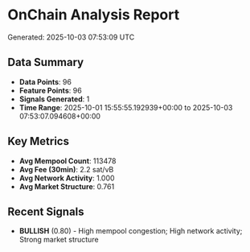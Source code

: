 # OnChain Analysis Report
Generated: 2025-10-03 07:53:09 UTC

## Data Summary
- **Data Points**: 96
- **Feature Points**: 96
- **Signals Generated**: 1
- **Time Range**: 2025-10-01 15:55:55.192939+00:00 to 2025-10-03 07:53:07.094608+00:00

## Key Metrics
- **Avg Mempool Count**: 113478
- **Avg Fee (30min)**: 2.2 sat/vB
- **Avg Network Activity**: 1.000
- **Avg Market Structure**: 0.761

## Recent Signals
- **BULLISH** (0.80) - High mempool congestion; High network activity; Strong market structure
